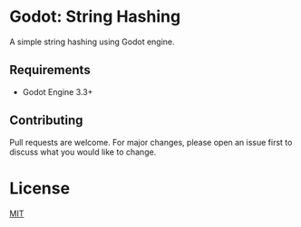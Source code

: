 # Godot: String Hashing

A simple string hashing using Godot engine.

## Requirements

- Godot Engine 3.3+

## Contributing
Pull requests are welcome. For major changes, please open an issue first to discuss what you would like to change.

# License
[MIT](/LICENSE)

